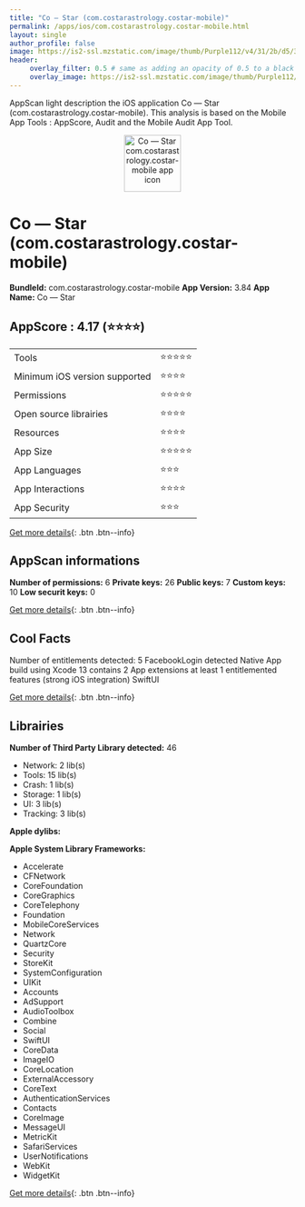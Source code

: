 ```yaml
---
title: "Co — Star (com.costarastrology.costar-mobile)"
permalink: /apps/ios/com.costarastrology.costar-mobile.html
layout: single
author_profile: false
image: https://is2-ssl.mzstatic.com/image/thumb/Purple112/v4/31/2b/d5/312bd53c-5a19-dc92-c13d-68d516f31702/AppIcon-0-1x_U007emarketing-1-0-85-220.png/512x512bb.jpg
header: 
     overlay_filter: 0.5 # same as adding an opacity of 0.5 to a black background
     overlay_image: https://is2-ssl.mzstatic.com/image/thumb/Purple112/v4/31/2b/d5/312bd53c-5a19-dc92-c13d-68d516f31702/AppIcon-0-1x_U007emarketing-1-0-85-220.png/512x512bb.jpg
---
```

AppScan light description the iOS application Co — Star (com.costarastrology.costar-mobile). This analysis is based on the Mobile App Tools : AppScore, Audit and the Mobile Audit App Tool.

  
  
<div style="text-align: center;"><img src="https://is2-ssl.mzstatic.com/image/thumb/Purple112/v4/31/2b/d5/312bd53c-5a19-dc92-c13d-68d516f31702/AppIcon-0-1x_U007emarketing-1-0-85-220.png/512x512bb.jpg" width="100" height="100" alt="Co — Star com.costarastrology.costar-mobile app icon"></div>  
  
# Co — Star (com.costarastrology.costar-mobile)

**BundleId:** com.costarastrology.costar-mobile
**App Version:** 3.84
**App Name:** Co — Star


## AppScore : 4.17 (⭐️⭐️⭐️⭐️) 

<table>
<tr><td> Tools </td><td> ⭐️⭐️⭐️⭐️⭐️ </td></tr>
<tr><td> Minimum iOS version supported </td><td> ⭐️⭐️⭐️⭐️ </td></tr>
<tr><td> Permissions </td><td> ⭐️⭐️⭐️⭐️⭐️ </td></tr>
<tr><td> Open source librairies </td><td> ⭐️⭐️⭐️⭐️ </td></tr>
<tr><td> Resources </td><td> ⭐️⭐️⭐️⭐️ </td></tr>
<tr><td> App Size </td><td> ⭐️⭐️⭐️⭐️⭐️ </td></tr>
<tr><td> App Languages </td><td> ⭐️⭐️⭐️ </td></tr>
<tr><td> App Interactions </td><td> ⭐️⭐️⭐️⭐️ </td></tr>
<tr><td> App Security </td><td> ⭐️⭐️⭐️ </td></tr>
</table>

[Get more details](/pricing.html){: .btn .btn--info}  
  
## AppScan informations 

**Number of permissions:** 6
**Private keys:** 26
**Public keys:** 7
**Custom keys:** 10
**Low securit keys:** 0
  
[Get more details](/pricing.html){: .btn .btn--info}

## Cool Facts

Number of entitlements detected: 5
FacebookLogin detected
Native App
build using Xcode 13
contains 2 App extensions
at least 1 entitlemented features (strong iOS integration)
SwiftUI
  
[Get more details](/pricing.html){: .btn .btn--info}

## Librairies 
**Number of Third Party Library detected:** 46
- Network: 2 lib(s)
- Tools: 15 lib(s)
- Crash: 1 lib(s)
- Storage: 1 lib(s)
- UI: 3 lib(s)
- Tracking: 3 lib(s)

**Apple dylibs:**


**Apple System Library Frameworks:**
- Accelerate
- CFNetwork
- CoreFoundation
- CoreGraphics
- CoreTelephony
- Foundation
- MobileCoreServices
- Network
- QuartzCore
- Security
- StoreKit
- SystemConfiguration
- UIKit
- Accounts
- AdSupport
- AudioToolbox
- Combine
- Social
- SwiftUI
- CoreData
- ImageIO
- CoreLocation
- ExternalAccessory
- CoreText
- AuthenticationServices
- Contacts
- CoreImage
- MessageUI
- MetricKit
- SafariServices
- UserNotifications
- WebKit
- WidgetKit


  
[Get more details](/pricing.html){: .btn .btn--info}


